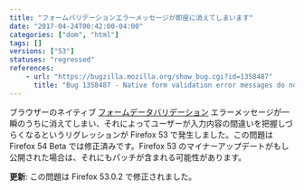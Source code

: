 ```yaml
---
title: "フォームバリデーションエラーメッセージが即座に消えてしまいます"
date: "2017-04-24T00:42:00-04:00"
categories: ["dom", "html"]
tags: []
versions: ["53"]
statuses: "regressed"
references:
    - url: "https://bugzilla.mozilla.org/show_bug.cgi?id=1358487"
      title: "Bug 1358487 - Native form validation error messages do not appear"
---
```

ブラウザーのネイティブ [フォームデータバリデーション](https://developer.mozilla.org/docs/Learn/HTML/Forms/Form_validation) エラーメッセージが一瞬のうちに消えてしまい、それによってユーザーが入力内容の間違いを把握しづらくなるというリグレッションが Firefox 53 で発生しました。この問題は Firefox 54 Beta では修正済みです。Firefox 53 のマイナーアップデートがもし公開された場合は、それにもパッチが含まれる可能性があります。

**更新**: この問題は Firefox 53.0.2 で修正されました。
